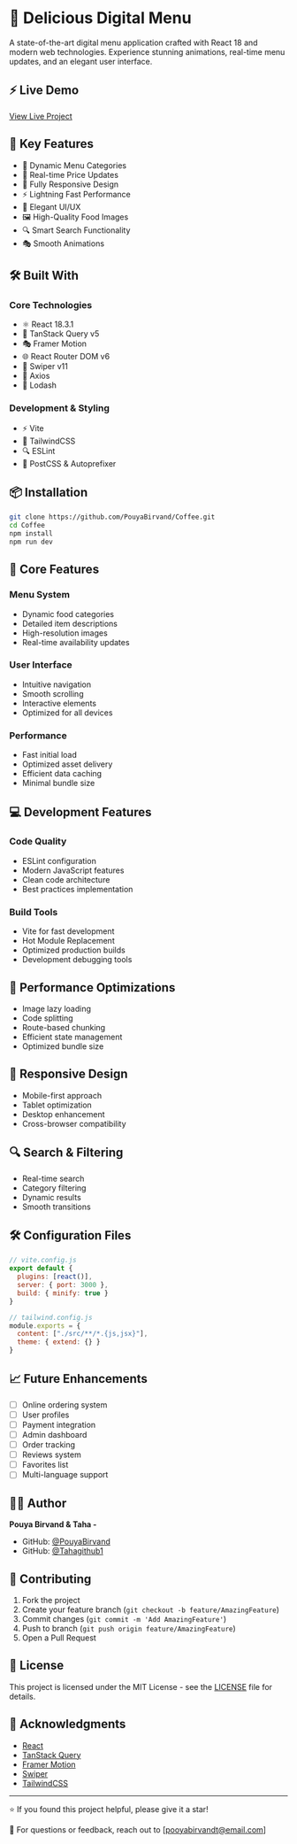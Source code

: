 # 🍔 Delicious Digital Menu

A state-of-the-art digital menu application crafted with React 18 and modern web technologies. Experience stunning animations, real-time menu updates, and an elegant user interface.



## ⚡ Live Demo
[View Live Project](https://coffeeshop-umber-nu.vercel.app/Coffee)

## 🌟 Key Features

- 🎯 Dynamic Menu Categories
- 🔄 Real-time Price Updates
- 📱 Fully Responsive Design
- ⚡ Lightning Fast Performance
- 🎨 Elegant UI/UX
- 🖼️ High-Quality Food Images
- 🔍 Smart Search Functionality
- 🎭 Smooth Animations

## 🛠️ Built With

### Core Technologies
- ⚛️ React 18.3.1
- 🔄 TanStack Query v5
- 🎭 Framer Motion
- 🌐 React Router DOM v6
- 🎠 Swiper v11
- 📡 Axios
- 🧮 Lodash

### Development & Styling
- ⚡ Vite
- 🎨 TailwindCSS
- 🔍 ESLint
- 🔧 PostCSS & Autoprefixer

## 📦 Installation

```bash
git clone https://github.com/PouyaBirvand/Coffee.git
cd Coffee
npm install
npm run dev
```
## 🎯 Core Features

### Menu System
- Dynamic food categories
- Detailed item descriptions
- High-resolution images
- Real-time availability updates

### User Interface
- Intuitive navigation
- Smooth scrolling
- Interactive elements
- Optimized for all devices

### Performance
- Fast initial load
- Optimized asset delivery
- Efficient data caching
- Minimal bundle size

## 💻 Development Features

### Code Quality
- ESLint configuration
- Modern JavaScript features
- Clean code architecture
- Best practices implementation

### Build Tools
- Vite for fast development
- Hot Module Replacement
- Optimized production builds
- Development debugging tools

## 🚀 Performance Optimizations

- Image lazy loading
- Code splitting
- Route-based chunking
- Efficient state management
- Optimized bundle size

## 📱 Responsive Design

- Mobile-first approach
- Tablet optimization
- Desktop enhancement
- Cross-browser compatibility

## 🔍 Search & Filtering

- Real-time search
- Category filtering
- Dynamic results
- Smooth transitions

## 🛠️ Configuration Files

```js
// vite.config.js
export default {
  plugins: [react()],
  server: { port: 3000 },
  build: { minify: true }
}

// tailwind.config.js
module.exports = {
  content: ["./src/**/*.{js,jsx}"],
  theme: { extend: {} }
}
```
## 📈 Future Enhancements

- [ ] Online ordering system
- [ ] User profiles
- [ ] Payment integration
- [ ] Admin dashboard
- [ ] Order tracking
- [ ] Reviews system
- [ ] Favorites list
- [ ] Multi-language support

## 👨‍💻 Author

**Pouya Birvand & Taha -**
- GitHub: [@PouyaBirvand](https://github.com/PouyaBirvand)
- GitHub: [@Tahagithub1](https://github.com/Tahagithub1)

## 🤝 Contributing

1. Fork the project
2. Create your feature branch (`git checkout -b feature/AmazingFeature`)
3. Commit changes (`git commit -m 'Add AmazingFeature'`)
4. Push to branch (`git push origin feature/AmazingFeature`)
5. Open a Pull Request

## 📄 License

This project is licensed under the MIT License - see the [LICENSE](LICENSE) file for details.

## 🙏 Acknowledgments

- [React](https://reactjs.org/)
- [TanStack Query](https://tanstack.com/query)
- [Framer Motion](https://www.framer.com/motion/)
- [Swiper](https://swiperjs.com/)
- [TailwindCSS](https://tailwindcss.com/)

---

⭐ If you found this project helpful, please give it a star!

📧 For questions or feedback, reach out to [pooyabirvandt@email.com]

